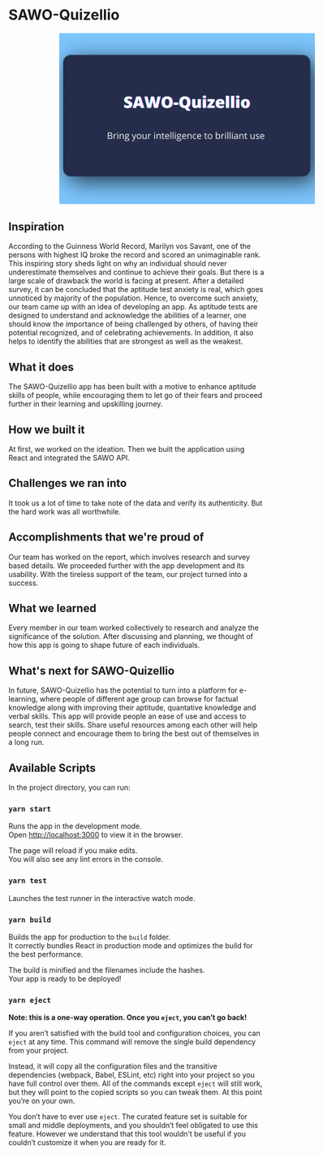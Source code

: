 # SAWO-Quizellio


<p align="center">
    <img style="margin: 0 0 0 100px" src="public/assets/images1/SAWO-Quizellio2.png" alt="SAWO-Quizellio"/>
</p>



## Inspiration

According to the Guinness World Record, Marilyn vos Savant, one of the persons with highest IQ broke the record and scored an unimaginable rank. This inspiring story sheds light on why an individual should never underestimate themselves and continue to achieve their goals. But there is a large scale of drawback the world is facing at present. After a detailed survey, it can be concluded that the aptitude test anxiety is real, which goes unnoticed by majority of the population. Hence, to overcome such anxiety, our team came up with an idea of developing an app. As aptitude tests are designed to understand and acknowledge the abilities of a learner, one should know the importance of being challenged by others, of having their potential recognized, and of celebrating achievements. In addition, it also helps to identify the abilities that are strongest as well as the weakest.

## What it does
The SAWO-Quizellio app has been built with a motive to enhance aptitude skills of people, while encouraging them to let go of their fears and proceed further in their learning and upskilling journey. 

## How we built it

At first, we worked on the ideation. Then we built the application using React and integrated the SAWO API. 

## Challenges we ran into

It took us a lot of time to take note of the data and verify its authenticity. But the hard work was all worthwhile. 

## Accomplishments that we're proud of

Our team has worked on the report, which involves research and survey based details. We proceeded further with the app development and its usability. With the tireless support of the team, our project turned into a success. 

## What we learned

Every member in our team worked collectively to research and analyze the significance of the solution. After discussing and planning, we thought of how this app is going to shape future of each individuals.

## What's next for SAWO-Quizellio

In future, SAWO-Quizellio has the potential to turn into a platform for e-learning, where people of different age group can browse for factual knowledge along with improving their aptitude, quantative knowledge and verbal skills. This app will provide people an ease of use and access to search, test their skills. Share useful resources among each other will help people connect and encourage them to bring the best out of themselves in a long run.

## Available Scripts

In the project directory, you can run:

### `yarn start`

Runs the app in the development mode.<br />
Open [http://localhost:3000](http://localhost:3000) to view it in the browser.

The page will reload if you make edits.<br />
You will also see any lint errors in the console.

### `yarn test`

Launches the test runner in the interactive watch mode.<br />

### `yarn build`

Builds the app for production to the `build` folder.<br />
It correctly bundles React in production mode and optimizes the build for the best performance.

The build is minified and the filenames include the hashes.<br />
Your app is ready to be deployed!


### `yarn eject`

**Note: this is a one-way operation. Once you `eject`, you can’t go back!**

If you aren’t satisfied with the build tool and configuration choices, you can `eject` at any time. This command will remove the single build dependency from your project.

Instead, it will copy all the configuration files and the transitive dependencies (webpack, Babel, ESLint, etc) right into your project so you have full control over them. All of the commands except `eject` will still work, but they will point to the copied scripts so you can tweak them. At this point you’re on your own.

You don’t have to ever use `eject`. The curated feature set is suitable for small and middle deployments, and you shouldn’t feel obligated to use this feature. However we understand that this tool wouldn’t be useful if you couldn’t customize it when you are ready for it.

